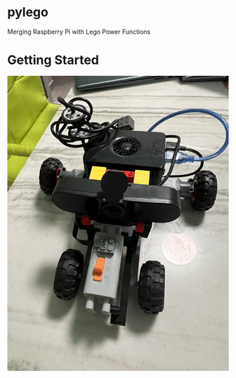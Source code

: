 # pylego

Merging Raspberry Pi with Lego Power Functions

# Getting Started

![alt text](pics/IMG_2092.jpg)

